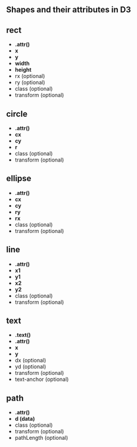 Shapes and their attributes in D3
-

rect
--

- **.attr()**
- **x**
- **y**
- **width**
- **height**
- rx (optional)
- ry (optional)
- class (optional)
- transform (optional)

circle
--

- **.attr()**
- **cx**
- **cy**
- **r**
- class (optional)
- transform (optional)

ellipse
--
- **.attr()**
- **cx**
- **cy**
- **ry**
- **rx**
- class (optional)
- transform (optional)

line
--
- **.attr()**
- **x1**
- **y1**
- **x2**
- **y2**
- class (optional)
- transform (optional)

text
--
- **.text()**
- **.attr()**
- **x**
- **y**
- dx (optional)
- yd (optional)
- transform (optional)
- text-anchor (optional)

path
--

- **.attr()**
- **d (data)**
- class (optional)
- transform (optional)
- pathLength (optional)

